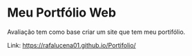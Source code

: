 # Meu Portfólio Web

Avaliação tem como base criar um site que tem meu portifólio.

Link: https://rafalucena01.github.io/Portifolio/
